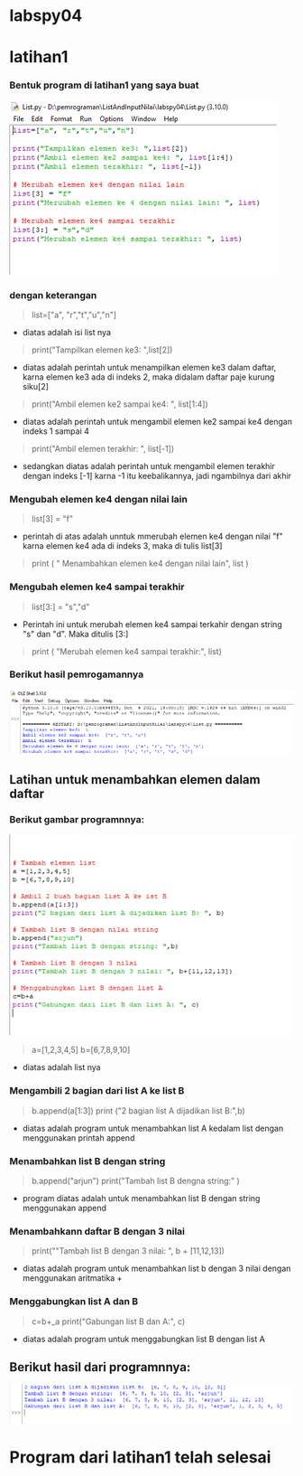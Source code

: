 # labspy04  
# latihan1
### Bentuk program di latihan1 yang saya buat
![gambar1](ss/s1.PNG)
### dengan keterangan 
> list=["a", "r","t","u","n"]
- diatas adalah isi list nya
> print("Tampilkan elemen ke3: ",list[2])
- diatas adalah perintah untuk menampilkan elemen ke3 dalam daftar, karna elemen ke3 ada di indeks 2, maka didalam daftar paje kurung siku[2]
> print("Ambil elemen ke2 sampai ke4: ", list[1:4])
- diatas adalah perintah untuk mengambil elemen ke2 sampai ke4 dengan indeks 1 sampai 4
> print("Ambil elemen terakhir: ", list[-1])
- sedangkan diatas adalah perintah untuk mengambil elemen terakhir dengan indeks [-1] karna -1 itu keebalikannya, jadi ngambilnya dari akhir
### Mengubah elemen ke4 dengan nilai lain
> list[3] = "f" 
- perintah di atas adalah unntuk mmerubah elemen ke4 dengan nilai "f" karna elemen ke4 ada di indeks 3, maka di tulis list[3]
> print ( " Menambahkan elemen ke4 dengan nilai lain", list )
### Mengubah elemen ke4 sampai terakhir
> list[3:] = "s","d"
- Perintah ini untuk merubah elemen ke4 sampai terkahir dengan string "s" dan "d". Maka ditulis [3:]
> print ( "Merubah elemen ke4 sampai terakhir:", list)
### Berikut hasil pemrogamannya
![gambar2](ss/s3.PNG)

## Latihan untuk menambahkan elemen dalam daftar 
### Berikut gambar programnnya:
![gambar3](ss/s2.PNG)
> a=[1,2,3,4,5]
> b=[6,7,8,9,10]

- diatas adalah list nya
### Mengambili 2 bagian dari list A ke list B
> b.append(a[1:3])
> print ("2 bagian list A dijadikan list B:",b)

- diatas adalah program untuk menambahkan list A kedalam list dengan menggunakan printah append
### Menambahkan list B dengan string
> b.append("arjun")
> print("Tambah list B dengna string:" )
- program diatas adalah untuk menambahkan list B dengan string menggunakan append
### Menambahkann daftar B dengan 3 nilai
> print(""Tambah list B dengan 3 nilai: ", b + [11,12,13])
- diatas adalah program untuk menambahkan list b dengan 3 nilai dengan menggunakan aritmatika +

### Menggabungkan list A dan B
> c=b+_a
> print("Gabungan list B dan A:", c)
- diatas adalah program untuk menggabungkan list B dengan list A
## Berikut hasil dari programnnya:
![gambar4](ss/s4.PNG)
# Program dari latihan1 telah selesai